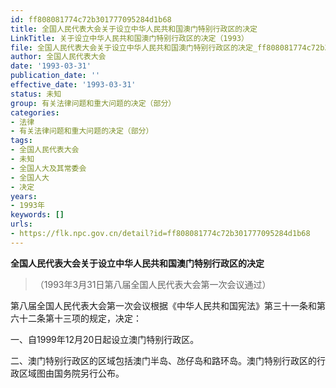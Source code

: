 ```yaml
---
id: ff808081774c72b301777095284d1b68
title: 全国人民代表大会关于设立中华人民共和国澳门特别行政区的决定
LinkTitle: 关于设立中华人民共和国澳门特别行政区的决定（1993）
file: 全国人民代表大会关于设立中华人民共和国澳门特别行政区的决定_ff808081774c72b301777095284d1b68.docx
author: 全国人民代表大会
date: '1993-03-31'
publication_date: ''
effective_date: '1993-03-31'
status: 未知
group: 有关法律问题和重大问题的决定（部分）
categories:
- 法律
- 有关法律问题和重大问题的决定（部分）
tags:
- 全国人民代表大会
- 未知
- 全国人大及其常委会
- 全国人大
- 决定
years:
- 1993年
keywords: []
urls:
- https://flk.npc.gov.cn/detail?id=ff808081774c72b301777095284d1b68
---
```


**全国人民代表大会关于设立中华人民共和国澳门特别行政区的决定**

> （1993年3月31日第八届全国人民代表大会第一次会议通过）

第八届全国人民代表大会第一次会议根据《中华人民共和国宪法》第三十一条和第六十二条第十三项的规定，决定：

一、自1999年12月20日起设立澳门特别行政区。

二、澳门特别行政区的区域包括澳门半岛、氹仔岛和路环岛。澳门特别行政区的行政区域图由国务院另行公布。
